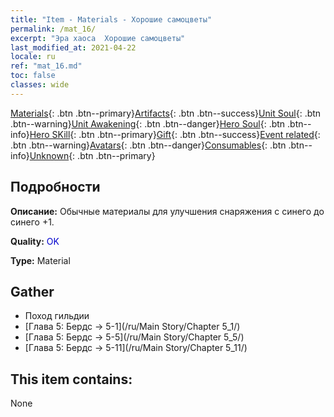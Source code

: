 ```yaml
---
title: "Item - Materials - Хорошие самоцветы"
permalink: /mat_16/
excerpt: "Эра хаоса  Хорошие самоцветы"
last_modified_at: 2021-04-22
locale: ru
ref: "mat_16.md"
toc: false
classes: wide
---
```

 [Materials](/ItemsRU/){: .btn .btn--primary}[Artifacts](/ItemsRU/Artifacts/){: .btn .btn--success}[Unit Soul](/ItemsRU/UnitSoul/){: .btn .btn--warning}[Unit Awakening](/ItemsRU/UnitAwakening/){: .btn .btn--danger}[Hero Soul](/ItemsRU/HeroSoul/){: .btn .btn--info}[Hero SKill](/ItemsRU/HeroSkill/){: .btn .btn--primary}[Gift](/ItemsRU/Gift/){: .btn .btn--success}[Event related](/ItemsRU/Events/){: .btn .btn--warning}[Avatars](/ItemsRU/Avatars/){: .btn .btn--danger}[Consumables](/ItemsRU/Consumables/){: .btn .btn--info}[Unknown](/ItemsRU/Unknown/){: .btn .btn--primary}

## Подробности
 **Описание:** Обычные материалы для улучшения снаряжения c синего до синего +1.

 **Quality:** <span style="color: #0000CD">OK</span>

 **Type:** Material

## Gather

*    Поход гильдии 
*    [Глава 5: Бердс -> 5-1](/ru/Main Story/Chapter 5_1/) 
*    [Глава 5: Бердс -> 5-5](/ru/Main Story/Chapter 5_5/) 
*    [Глава 5: Бердс -> 5-11](/ru/Main Story/Chapter 5_11/) 

## This item contains:

  None

